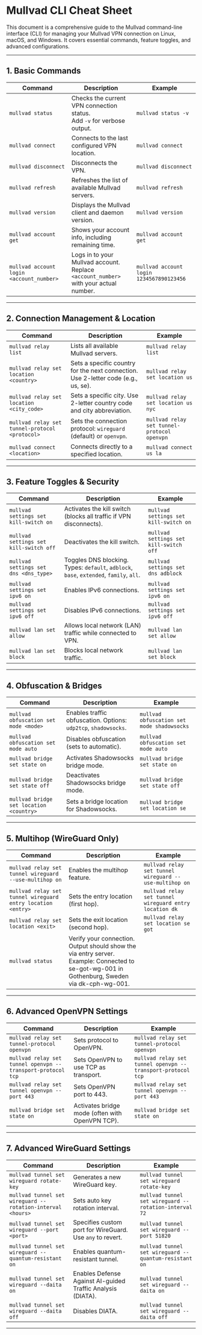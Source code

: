 # Mullvad CLI Cheat Sheet

This document is a comprehensive guide to the Mullvad command-line interface (CLI) for managing your Mullvad VPN connection on Linux, macOS, and Windows. It covers essential commands, feature toggles, and advanced configurations.

---

## 1. Basic Commands

| Command                                  | Description                                              | Example                              |
|-------------------------------------------|----------------------------------------------------------|--------------------------------------|
| `mullvad status`                         | Checks the current VPN connection status.<br>Add `-v` for verbose output. | `mullvad status -v`                  |
| `mullvad connect`                        | Connects to the last configured VPN location.            | `mullvad connect`                    |
| `mullvad disconnect`                     | Disconnects the VPN.                                     | `mullvad disconnect`                 |
| `mullvad refresh`                        | Refreshes the list of available Mullvad servers.         | `mullvad refresh`                    |
| `mullvad version`                        | Displays the Mullvad client and daemon version.          | `mullvad version`                    |
| `mullvad account get`                    | Shows your account info, including remaining time.       | `mullvad account get`                |
| `mullvad account login <account_number>` | Logs in to your Mullvad account.<br>Replace `<account_number>` with your actual number. | `mullvad account login 1234567890123456` |

---

## 2. Connection Management & Location

| Command                                              | Description                                                                      | Example                              |
|------------------------------------------------------|----------------------------------------------------------------------------------|--------------------------------------|
| `mullvad relay list`                                 | Lists all available Mullvad servers.                                             | `mullvad relay list`                 |
| `mullvad relay set location <country>`               | Sets a specific country for the next connection.<br>Use 2-letter code (e.g., us, se). | `mullvad relay set location us`      |
| `mullvad relay set location <city_code>`             | Sets a specific city. Use 2-letter country code and city abbreviation.           | `mullvad relay set location us nyc`  |
| `mullvad relay set tunnel-protocol <protocol>`       | Sets the connection protocol: `wireguard` (default) or `openvpn`.                | `mullvad relay set tunnel-protocol openvpn` |
| `mullvad connect <location>`                        | Connects directly to a specified location.                                       | `mullvad connect us la`              |

---

## 3. Feature Toggles & Security

| Command                                          | Description                                                      | Example                              |
|--------------------------------------------------|------------------------------------------------------------------|--------------------------------------|
| `mullvad settings set kill-switch on`            | Activates the kill switch (blocks all traffic if VPN disconnects). | `mullvad settings set kill-switch on`|
| `mullvad settings set kill-switch off`           | Deactivates the kill switch.                                     | `mullvad settings set kill-switch off`|
| `mullvad settings set dns <dns_type>`            | Toggles DNS blocking. Types: `default`, `adblock`, `base`, `extended`, `family`, `all`. | `mullvad settings set dns adblock`   |
| `mullvad settings set ipv6 on`                   | Enables IPv6 connections.                                        | `mullvad settings set ipv6 on`       |
| `mullvad settings set ipv6 off`                  | Disables IPv6 connections.                                       | `mullvad settings set ipv6 off`      |
| `mullvad lan set allow`                          | Allows local network (LAN) traffic while connected to VPN.       | `mullvad lan set allow`              |
| `mullvad lan set block`                          | Blocks local network traffic.                                    | `mullvad lan set block`              |

---

## 4. Obfuscation & Bridges

| Command                                          | Description                                                      | Example                              |
|--------------------------------------------------|------------------------------------------------------------------|--------------------------------------|
| `mullvad obfuscation set mode <mode>`            | Enables traffic obfuscation. Options: `udp2tcp`, `shadowsocks`.  | `mullvad obfuscation set mode shadowsocks` |
| `mullvad obfuscation set mode auto`              | Disables obfuscation (sets to automatic).                        | `mullvad obfuscation set mode auto`  |
| `mullvad bridge set state on`                    | Activates Shadowsocks bridge mode.                               | `mullvad bridge set state on`        |
| `mullvad bridge set state off`                   | Deactivates Shadowsocks bridge mode.                             | `mullvad bridge set state off`       |
| `mullvad bridge set location <country>`          | Sets a bridge location for Shadowsocks.                          | `mullvad bridge set location se`     |

---

## 5. Multihop (WireGuard Only)

| Command                                                          | Description                                  | Example                              |
|------------------------------------------------------------------|----------------------------------------------|--------------------------------------|
| `mullvad relay set tunnel wireguard --use-multihop on`           | Enables the multihop feature.                | `mullvad relay set tunnel wireguard --use-multihop on` |
| `mullvad relay set tunnel wireguard entry location <entry>`       | Sets the entry location (first hop).         | `mullvad relay set tunnel wireguard entry location dk` |
| `mullvad relay set location <exit>`                              | Sets the exit location (second hop).         | `mullvad relay set location se got`  |
| `mullvad status`                                                 | Verify your connection. Output should show the via entry server.<br>Example: Connected to se-got-wg-001 in Gothenburg, Sweden via dk-cph-wg-001. | |

---

## 6. Advanced OpenVPN Settings

| Command                                                | Description                              | Example                              |
|--------------------------------------------------------|------------------------------------------|--------------------------------------|
| `mullvad relay set tunnel-protocol openvpn`            | Sets protocol to OpenVPN.                | `mullvad relay set tunnel-protocol openvpn` |
| `mullvad relay set tunnel openvpn --transport-protocol tcp` | Sets OpenVPN to use TCP as transport.    | `mullvad relay set tunnel openvpn --transport-protocol tcp` |
| `mullvad relay set tunnel openvpn --port 443`          | Sets OpenVPN port to 443.                | `mullvad relay set tunnel openvpn --port 443` |
| `mullvad bridge set state on`                          | Activates bridge mode (often with OpenVPN TCP). | `mullvad bridge set state on`        |

---

## 7. Advanced WireGuard Settings

| Command                                                | Description                              | Example                              |
|--------------------------------------------------------|------------------------------------------|--------------------------------------|
| `mullvad tunnel set wireguard rotate-key`              | Generates a new WireGuard key.           | `mullvad tunnel set wireguard rotate-key` |
| `mullvad tunnel set wireguard --rotation-interval <hours>` | Sets auto key rotation interval.         | `mullvad tunnel set wireguard --rotation-interval 72` |
| `mullvad tunnel set wireguard --port <port>`           | Specifies custom port for WireGuard. Use `any` to revert. | `mullvad tunnel set wireguard --port 51820` |
| `mullvad tunnel set wireguard --quantum-resistant on`  | Enables quantum-resistant tunnel.         | `mullvad tunnel set wireguard --quantum-resistant on` |
| `mullvad tunnel set wireguard --daita on`              | Enables Defense Against AI-guided Traffic Analysis (DIATA). | `mullvad tunnel set wireguard --daita on` |
| `mullvad tunnel set wireguard --daita off`             | Disables DIATA.                          | `mullvad tunnel set wireguard --daita off` |

---